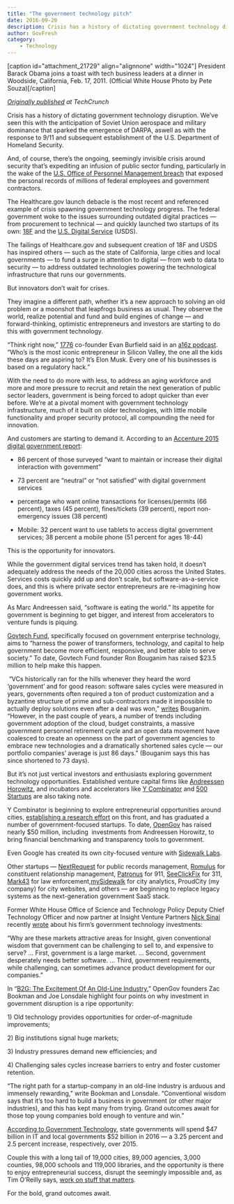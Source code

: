 ```yaml
---
title: "The government technology pitch"
date: 2016-09-20
description: Crisis has a history of dictating government technology disruption. But innovators don’t wait for crises.
author: GovFresh
category:
    - Technology
---
```


[caption id="attachment_21729" align="alignnone" width="1024"] President Barack Obama joins a toast with tech business leaders at a dinner in Woodside, California, Feb. 17, 2011. (Official White House Photo by Pete Souza)[/caption]

<em><a href="https://techcrunch.com/2016/09/18/the-government-technology-pitch/">Originally published</a> at TechCrunch</em>
<p dir="ltr">Crisis has a history of dictating government technology disruption. We’ve seen this with the anticipation of Soviet Union aerospace and military dominance that sparked the emergence of DARPA, as<span class="il">well</span> as with the response to 9/11 and subsequent establishment of the U.S. Department of Homeland Security.</p>
<b></b>And, of course, there’s the ongoing, seemingly invisible crisis around security that’s expediting an infusion of public sector funding, particularly in the wake of the <a href="https://www.opm.gov/cybersecurity/cybersecurity-incidents/" target="_blank">U.S. Office of Personnel Management breach</a> that exposed the personal records of millions of federal employees and government contractors.

<b></b>The Healthcare.gov launch debacle is the most recent and referenced example of crisis spawning government technology progress. The federal government woke to the issues surrounding outdated digital practices — from procurement to technical — and quickly launched two startups of its own: <a href="https://18f.gsa.gov/" target="_blank">18F</a> and the <a href="https://www.usds.gov/" target="_blank">U.S. Digital Service</a> (USDS).

<b></b>The failings of Healthcare.gov and subsequent creation of 18F and USDS has inspired others — such as the state of California, large cities and local governments — to fund a surge in attention to digital — from web to data to security — to address outdated technologies powering the technological infrastructure that runs our governments.

<b></b>But innovators don’t wait for crises.

<b></b>They imagine a different path, whether it’s a new approach to solving an old problem or a moonshot that leapfrogs business as usual. They observe the world, realize potential and fund and build engines of change — and forward-thinking, optimistic entrepreneurs and investors are starting to do this with government technology.

<b></b>“Think right now,” <a href="https://www.crunchbase.com/organization/1776-ventures" target="_blank">1776</a> co-founder Evan Burfield said in an <a href="http://a16z.com/2016/05/16/regulatory-hacking/" target="_blank">a16z podcast</a>. “Who’s is the most iconic entrepreneur in Silicon Valley, the one all the kids these days are aspiring to? It’s Elon Musk. Every one of his businesses is based on a regulatory hack.”

With the need to do more with less, to address an aging workforce and more and more pressure to recruit and retain the next generation of public sector leaders, government is being forced to adopt quicker than ever before. We’re at a pivotal moment with government technology infrastructure, much of it built on older technologies, with little mobile functionality and proper security protocol, all compounding the need for innovation.

<b></b>And customers are starting to demand it. According to an <a href="https://www.accenture.com/us-en/insight-digital-government-digital-citizens-ready-willing-waiting" target="_blank">Accenture 2015 digital government report</a>:<b> </b>
<ul>
 	<li>
<p dir="ltr">86 percent of those surveyed “want to maintain or increase their digital interaction with government”</p>
</li>
 	<li>
<p dir="ltr">73 percent are “neutral” or “not satisfied” with digital government services</p>
</li>
 	<li>
<p dir="ltr">percentage who want online transactions for licenses/permits (66 percent), taxes (45 percent), fines/tickets (39 percent), report non-emergency issues (38 percent)</p>
</li>
 	<li>
<p dir="ltr">Mobile: 32 percent want to use tablets to access digital government services; 38 percent a mobile phone (51 percent for ages 18-44)</p>
</li>
</ul>
This is the opportunity for innovators.

While the government digital services trend has taken hold, it doesn’t adequately address the needs of the 20,000 cities across the United States. Services costs quickly add up and don’t scale, but software-as-a-service does, and this is where private sector entrepreneurs are re-imagining how government works.

<b></b>As Marc Andreessen said, “software is eating the world.” Its appetite for government is beginning to get bigger, and interest from accelerators to venture funds is piquing.

<a href="http://govtechfund.com/" target="_blank">Govtech Fund</a>, specifically focused on government enterprise technology, aims to “harness the power of transformers, technology, and capital to help government become more efficient, responsive, and better able to serve society.” To date, Govtech Fund founder Ron Bouganim has raised $23.5 million to help make this happen.
<div> <b></b>“VCs historically ran for the hills whenever they heard the word ‘government’ and for good reason: software sales cycles were measured in years, governments often required a ton of product customization and a byzantine structure of prime and sub-contractors made it impossible to actually deploy solutions even after a deal was won,” <a href="http://govtechfund.com/2016/01/govtech-the-400-billion-market-hiding-in-plain-sight/" target="_blank">writes</a> Bouganim.</div>
“However, in the past couple of years, a number of trends including government adoption of the cloud, budget constraints, a massive government personnel retirement cycle and an open data movement have coalesced to create an openness on the part of government agencies to embrace new technologies and a dramatically shortened sales cycle — our portfolio companies’ average is just 86 days.” (Bouganim says this has since shortened to 73 days).

<b></b>But it’s not just vertical investors and enthusiasts exploring government technology opportunities. Established venture capital firms like <a href="https://www.crunchbase.com/organization/andreessen-horowitz#/entity" target="_blank">Andreessen Horowitz</a>, and incubators and accelerators like <a href="https://www.crunchbase.com/organization/y-combinator" target="_blank">Y Combinator</a> and <a href="https://www.crunchbase.com/organization/500-startups#/entity" target="_blank">500 Startups</a> are also taking note.

Y Combinator is beginning to explore entrepreneurial opportunities around cities, <a href="https://www.govfresh.com/2016/07/y-combinator-wants-make-cities-better/" target="_blank">establishing a research effort</a> on this front, and has graduated a number of government-focused startups. To date, <a href="http://opengov.com/" target="_blank">OpenGov</a> has raised nearly $50 million, including  investments from Andreessen Horowitz, to bring financial benchmarking and transparency tools to government.

Even Google has created its own city-focused venture with <a href="http://www.sidewalklabs.com/" target="_blank">Sidewalk Labs</a>.

<b></b>Other startups — <a href="https://nextrequest.com/" target="_blank">NextRequest</a> for public records management, <a href="https://www.romuluscrm.com/" target="_blank">Romulus</a> for constituent relationship management, <a href="https://patronusapp.com/" target="_blank">Patronus</a> for 911, <a href="http://en.seeclickfix.com/" target="_blank">SeeClickFix</a> for 311, <a href="https://www.mark43.com/" target="_blank">Mark43</a> for law enforcement,<a href="http://app.mysidewalk.com/" target="_blank">mySidewalk</a> for city analytics, ProudCity (my company) for city websites, and others — are beginning to replace legacy systems as the next-generation government SaaS stack.

<b></b>Former White House Office of Science and Technology Policy Deputy Chief Technology Officer and now partner at Insight Venture Partners <a href="https://www.crunchbase.com/person/nick-sinai" target="_blank">Nick Sinai</a> recently <a href="https://www.linkedin.com/pulse/venture-investing-public-sector-nick-sinai" target="_blank">wrote</a> about his firm’s government technology investments:

<b></b>“Why are these markets attractive areas for Insight, given conventional wisdom that government can be challenging to sell to, and expensive to serve? … First, government is a large market. … Second, government desperately needs better software. … Third, government requirements, while challenging, can sometimes advance product development for our companies.”

<b></b>In “<a href="http://formation8.com/resources/b2g-the-excitement-of-an-old-line-industry/" target="_blank">B2G: The Excitement Of An Old-Line Industry</a>,” OpenGov founders Zac Bookman and Joe Lonsdale highlight four points on why investment in government disruption is a ripe opportunity:

<b></b>1) Old technology provides opportunities for order-of-magnitude improvements;
<p dir="ltr">2) Big institutions signal huge markets;</p>
<p dir="ltr">3) Industry pressures demand new efficiencies; and</p>
<p dir="ltr">4) Challenging sales cycles increase barriers to entry and foster customer retention.</p>
“The right path for a startup-company in an old-line industry is arduous and immensely rewarding,” write Bookman and Lonsdale. “Conventional wisdom says that it’s too hard to build a business in government (or other major industries), and this has kept many from trying. Grand outcomes await for those top young companies bold enough to venture and win.”

<b></b><a href="http://www.govtech.com/budget-finance/2016-Market-Forecast-Where-Government-Is-Spending-Money-Technology.html" target="_blank">According to Government Technology</a>, state governments will spend $47 billion in IT and local governments $52 billion in 2016 — a 3.25 percent and 2.5 percent increase, respectively, over 2015.

<b></b>Couple this with a long tail of 19,000 cities, 89,000 agencies, 3,000 counties, 98,000 schools and 119,000 libraries, and the opportunity is there to enjoy entrepreneurial success, disrupt the seemingly impossible and, as Tim O’Reilly says, <a href="http://radar.oreilly.com/2009/01/work-on-stuff-that-matters-fir.html" target="_blank">work on stuff that matters</a>.

For the bold, grand outcomes await.
